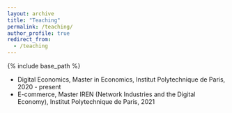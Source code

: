 ```yaml
---
layout: archive
title: "Teaching"
permalink: /teaching/
author_profile: true
redirect_from:
  - /teaching
---
```


{% include base_path %}


* Digital Economics, Master in Economics, Institut Polytechnique de Paris, 2020 - present
* E-commerce, Master IREN (Network Industries and the Digital Economy), Institut Polytechnique de Paris, 2021
